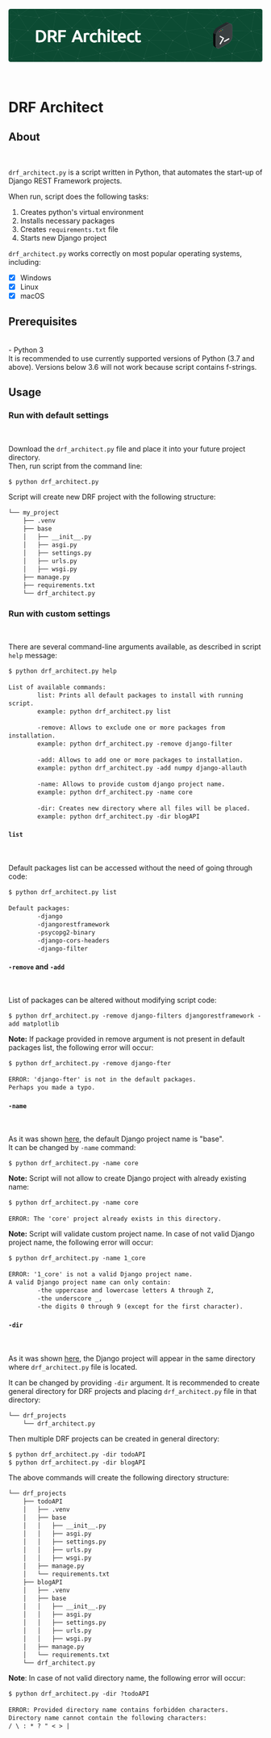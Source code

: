 
![Header](./drf_archiect_header.png)

<br>

# **DRF Architect**

## **About**

<br>

`drf_architect.py` is a script written in Python, that automates the start-up of Django REST Framework projects.

When run, script does the following tasks:

1. Creates python's virtual environment
2. Installs necessary packages
3. Creates `requirements.txt` file
4. Starts new Django project

`drf_architect.py` works correctly on most popular operating systems, including:

-   [x] Windows
-   [x] Linux
-   [x] macOS

## **Prerequisites**

<br>
-   Python 3

<br>
It is recommended to use currently supported versions of Python (3.7 and above).  
Versions below 3.6 will not work because script contains f-strings.

## **Usage**

### **Run with default settings**

<br>

Download the `drf_architect.py` file and place it into your future project directory.  
Then, run script from the command line:

```console
$ python drf_architect.py
```

Script will create new DRF project with the following structure:

```
└── my_project
    ├── .venv
    ├── base
    │   ├── __init__.py
    │   ├── asgi.py
    │   ├── settings.py
    │   ├── urls.py
    │   ├── wsgi.py
    ├── manage.py
    ├── requirements.txt
    └── drf_architect.py
```

### **Run with custom settings**

<br>

There are several command-line arguments available, as described in script `help` message:

```console
$ python drf_architect.py help

List of available commands:
        list: Prints all default packages to install with running script.
        example: python drf_architect.py list

        -remove: Allows to exclude one or more packages from installation.
        example: python drf_architect.py -remove django-filter

        -add: Allows to add one or more packages to installation.
        example: python drf_architect.py -add numpy django-allauth

        -name: Allows to provide custom django project name.
        example: python drf_architect.py -name core

        -dir: Creates new directory where all files will be placed.
        example: python drf_architect.py -dir blogAPI
```

#### **`list`**

<br>

Default packages list can be accessed without the need of going through code:

```console
$ python drf_architect.py list

Default packages:
        -django
        -djangorestframework
        -psycopg2-binary
        -django-cors-headers
        -django-filter
```

#### **`-remove`** and **`-add`**

<br>

List of packages can be altered without modifying script code:

```console
$ python drf_architect.py -remove django-filters djangorestframework -add matplotlib
```

**Note:** If package provided in remove argument is not present in default packages list,
the following error will occur:

```console
$ python drf_architect.py -remove django-fter

ERROR: 'django-fter' is not in the default packages.
Perhaps you made a typo.
```

#### **`-name`**

<br>

As it was shown [here](#run-with-default-settings), the default Django project name is "base".  
It can be changed by `-name` command:

```console
$ python drf_architect.py -name core
```

**Note:** Script will not allow to create Django project with already existing name:

```console
$ python drf_architect.py -name core

ERROR: The 'core' project already exists in this directory.
```

**Note:** Script will validate custom project name. In case of not valid Django project name,
the following error will occur:

```console
$ python drf_architect.py -name 1_core

ERROR: '1_core' is not a valid Django project name.
A valid Django project name can only contain:
        -the uppercase and lowercase letters A through Z,
        -the underscore _,
        -the digits 0 through 9 (except for the first character).
```

#### **`-dir`**

<br>

As it was shown [here](#run-with-default-settings), the Django project will
appear in the same directory where `drf_architect.py` file is located.

It can be changed by providing `-dir` argument. It is recommended to create
general directory for DRF projects and placing `drf_architect.py` file in that directory:

```
└── drf_projects
    └── drf_architect.py
```

Then multiple DRF projects can be created in general directory:

```console
$ python drf_architect.py -dir todoAPI
$ python drf_architect.py -dir blogAPI
```

The above commands will create the following directory structure:

```
└── drf_projects
    ├── todoAPI
    │   ├── .venv
    │   ├── base
    │   │   ├── __init__.py
    │   │   ├── asgi.py
    │   │   ├── settings.py
    │   │   ├── urls.py
    │   │   ├── wsgi.py
    │   ├── manage.py
    │   └── requirements.txt
    ├── blogAPI
    │   ├── .venv
    │   ├── base
    │   │   ├── __init__.py
    │   │   ├── asgi.py
    │   │   ├── settings.py
    │   │   ├── urls.py
    │   │   ├── wsgi.py
    │   ├── manage.py
    │   └── requirements.txt
    └── drf_architect.py
```

**Note**: In case of not valid directory name,
the following error will occur:

```console
$ python drf_architect.py -dir ?todoAPI

ERROR: Provided directory name contains forbidden characters.
Directory name cannot contain the following characters:
/ \ : * ? " < > |
```
